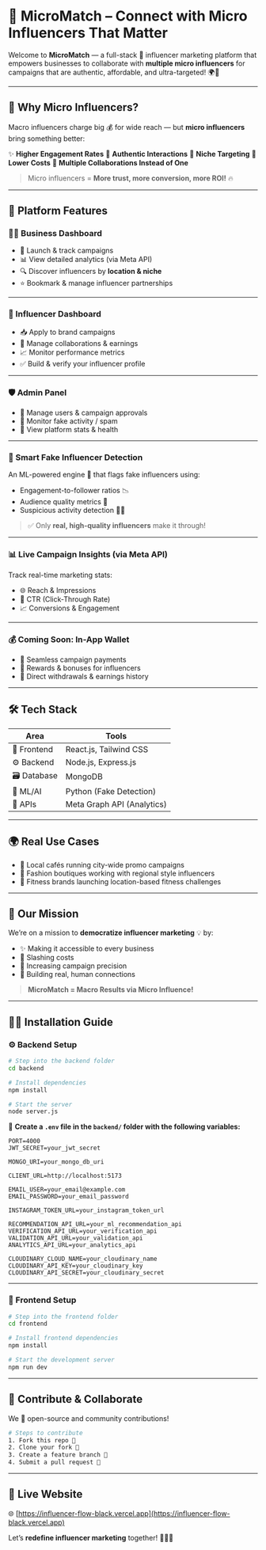 # 🎯 **MicroMatch** – Connect with Micro Influencers That Matter

Welcome to **MicroMatch** — a full-stack 🧩 influencer marketing platform that empowers businesses to collaborate with **multiple micro influencers** for campaigns that are authentic, affordable, and ultra-targeted! 🌍📢

---

## 🤔 Why Micro Influencers?

Macro influencers charge big 💰 for wide reach — but **micro influencers** bring something better:

✨ **Higher Engagement Rates**
💬 **Authentic Interactions**
🎯 **Niche Targeting**
💸 **Lower Costs**
👥 **Multiple Collaborations Instead of One**

> Micro influencers = **More trust, more conversion, more ROI!** 🔥

---

## 🚀 Platform Features

### 🧑‍💼 Business Dashboard

* 🎯 Launch & track campaigns
* 📊 View detailed analytics (via Meta API)
* 🔍 Discover influencers by **location & niche**
* ⭐ Bookmark & manage influencer partnerships

---

### 🧑 Influencer Dashboard

* 📥 Apply to brand campaigns
* 💼 Manage collaborations & earnings
* 📈 Monitor performance metrics
* ✅ Build & verify your influencer profile

---

### 🛡️ Admin Panel

* 👥 Manage users & campaign approvals
* 🧠 Monitor fake activity / spam
* 🧪 View platform stats & health

---

### 🧠 Smart Fake Influencer Detection

An ML-powered engine 🤖 that flags fake influencers using:

* Engagement-to-follower ratios 📉
* Audience quality metrics 👥
* Suspicious activity detection 🕵️‍♀️

> ✅ Only **real, high-quality influencers** make it through!

---

### 📊 Live Campaign Insights (via Meta API)

Track real-time marketing stats:

* 🌐 Reach & Impressions
* 🚀 CTR (Click-Through Rate)
* 📈 Conversions & Engagement

---

### 💰 Coming Soon: In-App Wallet

* 💸 Seamless campaign payments
* 🎁 Rewards & bonuses for influencers
* 💼 Direct withdrawals & earnings history

---

## 🛠️ Tech Stack

| Area         | Tools                      |
| ------------ | -------------------------- |
| 🎨 Frontend  | React.js, Tailwind CSS     |
| ⚙️ Backend   | Node.js, Express.js        |
| 🗃️ Database | MongoDB                    |
| 🧠 ML/AI     | Python (Fake Detection)    |
| 📡 APIs      | Meta Graph API (Analytics) |

---

## 🌍 Real Use Cases

* 🍰 Local cafés running city-wide promo campaigns
* 👗 Fashion boutiques working with regional style influencers
* 💪 Fitness brands launching location-based fitness challenges

---

## 🌟 Our Mission

We’re on a mission to **democratize influencer marketing** 💡 by:

* ✨ Making it accessible to every business
* 💸 Slashing costs
* 🎯 Increasing campaign precision
* 💬 Building real, human connections

> **MicroMatch = Macro Results via Micro Influence!**

---

## 🧑‍💻 Installation Guide

### ⚙️ Backend Setup

```bash
# Step into the backend folder
cd backend

# Install dependencies
npm install

# Start the server
node server.js
```

📝 **Create a `.env` file in the `backend/` folder with the following variables:**

```env
PORT=4000
JWT_SECRET=your_jwt_secret

MONGO_URI=your_mongo_db_uri

CLIENT_URL=http://localhost:5173

EMAIL_USER=your_email@example.com
EMAIL_PASSWORD=your_email_password

INSTAGRAM_TOKEN_URL=your_instagram_token_url

RECOMMENDATION_API_URL=your_ml_recommendation_api
VERIFICATION_API_URL=your_verification_api
VALIDATION_API_URL=your_validation_api
ANALYTICS_API_URL=your_analytics_api

CLOUDINARY_CLOUD_NAME=your_cloudinary_name
CLOUDINARY_API_KEY=your_cloudinary_key
CLOUDINARY_API_SECRET=your_cloudinary_secret
```

---

### 🎨 Frontend Setup

```bash
# Step into the frontend folder
cd frontend

# Install frontend dependencies
npm install

# Start the development server
npm run dev
```

---

## 🤝 Contribute & Collaborate

We 💙 open-source and community contributions!

```bash
# Steps to contribute
1. Fork this repo 🍴
2. Clone your fork 📂
3. Create a feature branch 🌿
4. Submit a pull request 🚀
```

---

## 🔗 Live Website

🌐 [https://influencer-flow-black.vercel.app](https://influencer-flow-black.vercel.app)

Let’s **redefine influencer marketing** together! 🧠📣✨